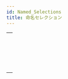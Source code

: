 ```yaml
---
id: Named_Selections
title: 命名セレクション
---
```


|                                                                                                                 |
| --------------------------------------------------------------------------------------------------------------- |
| [<!-- INCLUDE #_command_.CLEAR NAMED SELECTION.Syntax -->](../../commands-legacy/clear-named-selection.md)<br/> |
| [<!-- INCLUDE #_command_.COPY NAMED SELECTION.Syntax -->](../../commands-legacy/copy-named-selection.md)<br/>   |
| [<!-- INCLUDE #_command_.CUT NAMED SELECTION.Syntax -->](../../commands-legacy/cut-named-selection.md)<br/>     |
| [<!-- INCLUDE #_command_.USE NAMED SELECTION.Syntax -->](../../commands-legacy/use-named-selection.md)<br/>     |
